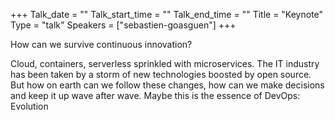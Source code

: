 +++
Talk_date = ""
Talk_start_time = ""
Talk_end_time = ""
Title = "Keynote"
Type = "talk"
Speakers = ["sebastien-goasguen"]
+++

How can we survive continuous innovation?

Cloud, containers, serverless sprinkled with microservices. The IT industry has been taken by a storm of new technologies boosted by open source. But how on earth can we follow these changes, how can we make decisions and keep it up wave after wave. Maybe this is the essence of DevOps: Evolution
